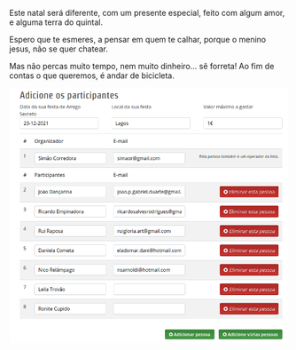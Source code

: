Este natal será diferente, 
com um presente especial,
feito com algum amor,
e alguma terra do quintal.

Espero que te esmeres,
a pensar em quem te calhar,
porque o menino jesus,
não se quer chatear.

Mas não percas muito tempo,
nem muito dinheiro... sê forreta!
Ao fim de contas o que queremos,
é andar de bicicleta.

![e51c3ff0d0bf1a74e130fdc1ab29a19e.png](../_resources/e51c3ff0d0bf1a74e130fdc1ab29a19e.png)